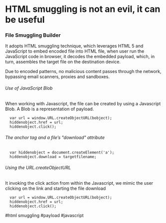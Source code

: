 # HTML smuggling is not an evil, it can be useful

### File Smuggling Builder
It adopts HTML smuggling technique, which leverages HTML 5 and JavaScript to embed encoded file into HTML file, when user run the JavaScript code in browser, it decodes the embedded payload, which, in turn, assembles the target file on the destination device.

Due to encoded patterns, no malicious content passes through the network, bypassing email scanners, proxies and sandboxes.

###### Use of JavaScript Blob
When working with Javascript, the file can be created by using a Javascript Blob. A Blob is a representation of payload.
```
  var url = window.URL.createObjectURL(bobject);
  hiddenobject.href = url;
  hiddenobject.click();
```


###### The anchor tag and a file’s "download" attribute
```
  var hiddenobject = document.createElement('a');
  hiddenobject.download = targetfilename;
```


###### Using the URL.createObjectURL
It invoking the click action from within the Javascript, we mimic the user clicking on the link and starting the file download

```
  var url = window.URL.createObjectURL(bobject);
  hiddenobject.href = url;
  hiddenobject.click();
```




#html smuggling
#payload
#javascript
